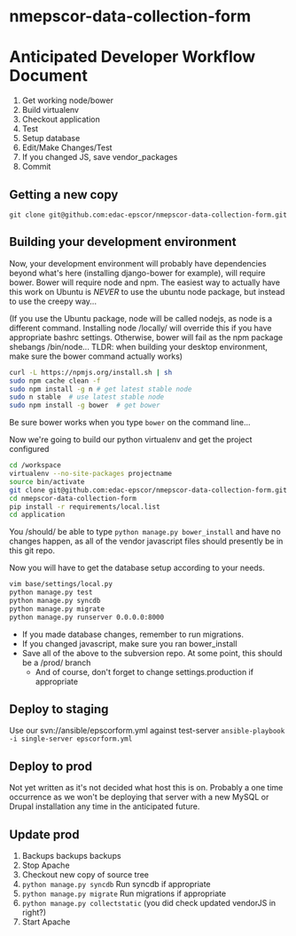 nmepscor-data-collection-form
=============================

# Anticipated Developer Workflow Document

1. Get working node/bower
2. Build virtualenv
3. Checkout application
4. Test
5. Setup database
6. Edit/Make Changes/Test
7. If you changed JS, save vendor_packages
8. Commit

## Getting a new copy

`git clone git@github.com:edac-epscor/nmepscor-data-collection-form.git`

## Building your development environment


Now, your development environment will probably have dependencies beyond what's
here (installing django-bower for example), will require bower.  Bower will
require node and npm.  The easiest way to actually have this work on Ubuntu is
*NEVER* to use the ubuntu node package, but instead to use the creepy way...

(If you use the Ubuntu package, node will be called nodejs, as node is a different
command.  Installing node /locally/ will override this if you have appropriate
bashrc settings.  Otherwise, bower will fail as the npm package shebangs
/bin/node... TLDR: when building your desktop environment, make sure the bower
command actually works)

```bash
curl -L https://npmjs.org/install.sh | sh
sudo npm cache clean -f
sudo npm install -g n # get latest stable node
sudo n stable  # use latest stable node
sudo npm install -g bower  # get bower
```

Be sure bower works when you type `bower` on the command line...

Now we're going to build our python virtualenv and get the project configured

```bash
cd /workspace
virtualenv --no-site-packages projectname
source bin/activate
git clone git@github.com:edac-epscor/nmepscor-data-collection-form.git
cd nmepscor-data-collection-form
pip install -r requirements/local.list
cd application
```

You /should/ be able to type `python manage.py bower_install` and have no
changes happen, as all of the vendor javascript files should presently be in
this git repo.

Now you will have to get the database setup according to your needs.

```bash
vim base/settings/local.py
python manage.py test
python manage.py syncdb
python manage.py migrate
python manage.py runserver 0.0.0.0:8000
```

* If you made database changes, remember to run migrations.
* If you changed javascript, make sure you ran bower_install
* Save all of the above to the subversion repo.  At some point, this should be a /prod/ branch
    * And of course, don't forget to change settings.production if appropriate

## Deploy to staging

Use our svn://ansible/epscorform.yml against test-server
`ansible-playbook -i single-server epscorform.yml`

## Deploy to prod

Not yet written as it's not decided what host this is on.  Probably a one time
occurrence as we won't be deploying that server with a new MySQL or Drupal
installation any time in the anticipated future.

## Update prod

1. Backups backups backups
2. Stop Apache
3. Checkout new copy of source tree
4. `python manage.py syncdb` Run syncdb if appropriate
5. `python manage.py migrate` Run migrations if appropriate
6. `python manage.py collectstatic`  (you did check updated vendorJS in right?)
7. Start Apache

